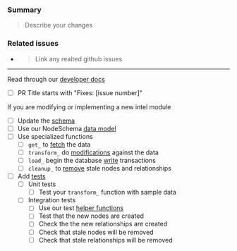 ### Summary

> Describe your changes

### Related issues
- > Link any realted github issues
___
Read through our [developer docs](https://lyft.github.io/cartography/dev/developer-guide.html)

- [ ] PR Title starts with "Fixes: [issue number]"

If you are modifying or implementing a new intel module
- [ ] Update the [schema](https://github.com/lyft/cartography/tree/master/docs/root/modules)
- [ ] Use our NodeSchema [data model](https://lyft.github.io/cartography/dev/writing-intel-modules.html#defining-a-node)
- [ ] Use specialized functions
  - [ ] `get_` to [fetch](https://lyft.github.io/cartography/dev/writing-intel-modules.html#get) the data
  - [ ] `transform_` do [modifications](https://lyft.github.io/cartography/dev/writing-intel-modules.html#transform) against the data
  - [ ] `load_` begin the database [write](https://lyft.github.io/cartography/dev/writing-intel-modules.html#load) transactions
  - [ ] `cleanup_` to [remove](https://lyft.github.io/cartography/dev/writing-intel-modules.html#cleanup) stale nodes and relationships
- [ ] Add [tests](https://lyft.github.io/cartography/dev/writing-intel-modules.html#making-tests)
  - [ ] Unit tests
    - [ ] Test your `transform_` function with sample data
  - [ ] Integration tests
    - [ ] Use our test [helper functions](https://github.com/lyft/cartography/blob/master/tests/integration/util.py)
    - [ ] Test that the new nodes are created
    - [ ] Check the the new relationships are created
    - [ ] Check that stale nodes will be removed
    - [ ] Check that stale relationships will be removed
